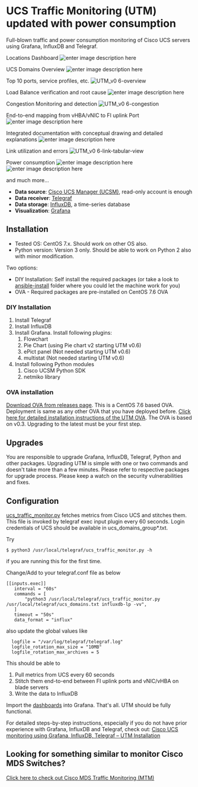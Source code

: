 # UCS Traffic Monitoring (UTM) updated with power consumption
Full-blown traffic and power consumption monitoring of Cisco UCS servers using Grafana, InfluxDB and Telegraf.

Locations Dashboard
![enter image description here](https://www.since2k7.com/wp-content/uploads/2020/07/utm_0.4-1.png)

UCS Domains Overview
![enter image description here](https://www.since2k7.com/wp-content/uploads/2020/07/utm_0.4-3.png)

Top 10 ports, service profiles, etc.
![UTM_v0 6-overview](https://user-images.githubusercontent.com/8773072/122630893-12828d80-d07c-11eb-838c-c298e322e38d.gif)

Load Balance verification and root cause
![enter image description here](https://www.since2k7.com/wp-content/uploads/2020/07/utm_0.4-4.png)

Congestion Monitoring and detection 
![UTM_v0 6-congestion](https://user-images.githubusercontent.com/8773072/122630885-0696cb80-d07c-11eb-852b-dbc5f1722606.jpg)

End-to-end mapping from vHBA/vNIC to FI uplink Port
![enter image description here](https://www.since2k7.com/wp-content/uploads/2020/07/utm_0.4-8.png)

Integrated documentation with conceptual drawing and detailed explanations
![enter image description here](https://www.since2k7.com/wp-content/uploads/2020/07/utm_0.4-10.png)

Link utilization and errors
![UTM_v0 6-link-tabular-view](https://user-images.githubusercontent.com/8773072/122631083-b28ce680-d07d-11eb-8cc0-05d260fe6147.jpg)

Power consumption
![enter image description here](https://github.com/jlefeuvr/ucs_traffic_monitor/blob/master/images/power_consumption_1.png)
![enter image description here](https://github.com/jlefeuvr/ucs_traffic_monitor/blob/master/images/power_consumption_2.png)


and much more...

- **Data source**: [Cisco UCS Manager (UCSM)](https://www.cisco.com/c/en/us/products/servers-unified-computing/ucs-manager/index.html), read-only account is enough
- **Data receiver**: [Telegraf](https://github.com/influxdata/telegraf)
- **Data storage**: [InfluxDB](https://github.com/influxdata/influxdb), a time-series database
- **Visualization**: [Grafana](https://github.com/grafana/grafana)

## Installation
- Tested OS: CentOS 7.x. Should work on other OS also.
- Python version: Version 3 only. Should be able to work on Python 2 also with minor modification.

Two options:
- DIY Installation: Self install the required packages (or take a look to [ansible-install](ansible-install) folder where you could let the machine work for you)
- OVA - Required packages are pre-installed on CentOS 7.6 OVA

### DIY Installation
1. Install Telegraf
1. Install InfluxDB
1. Install Grafana. Install following plugins:
    1. Flowchart
    1. Pie Chart (using Pie chart v2 starting UTM v0.6)
    1. ePict panel (Not needed starting UTM v0.6)
    1. multistat (Not needed starting UTM v0.6)
1. Install following Python modules
    1. Cisco UCSM Python SDK
    1. netmiko library
    
### OVA installation
[Download OVA from releases page](https://github.com/paregupt/ucs_traffic_monitor/releases).
This is a CentOS 7.6 based OVA. Deployment is same as any other OVA that you have deployed before. [Click here for detailed installation instructions of the UTM OVA](https://www.since2k7.com/blog/2020/02/29/cisco-ucs-monitoring-using-grafana-influxdb-telegraf-utm-installation/#Installing_UTM_using_OVA). The OVA is based on v0.3. Upgrading to the latest must be your first step.

## Upgrades
You are responsible to upgrade Grafana, InfluxDB, Telegraf, Python and other packages. Upgrading UTM is simple with one or two commands and doesn't take more than a few minutes. Please refer to respective packages for upgrade process. Please keep a watch on the security vulnerabilities and fixes.

## Configuration

[ucs_traffic_monitor.py](https://github.com/paregupt/ucs_traffic_monitor/blob/master/telegraf/ucs_traffic_monitor.py "ucs_traffic_monitor.py") fetches metrics from Cisco UCS and stitches them. This file is invoked by telegraf exec input plugin every 60 seconds. Login credentials of UCS should be available in ucs_domains_group*.txt.

Try 
```shell
$ python3 /usr/local/telegraf/ucs_traffic_monitor.py -h
```
if you are running this for the first time.

Change/Add to your telegraf.conf file as below

```shell
[[inputs.exec]]
   interval = "60s"
   commands = [
       "python3 /usr/local/telegraf/ucs_traffic_monitor.py /usr/local/telegraf/ucs_domains.txt influxdb-lp -vv",
   ]
   timeout = "50s"
   data_format = "influx"
```

also update the global values like

```shell
  logfile = "/var/log/telegraf/telegraf.log"
  logfile_rotation_max_size = "10MB"
  logfile_rotation_max_archives = 5
```
This should be able to 

 1. Pull metrics from UCS every 60 seconds
 2. Stitch them end-to-end between FI uplink ports and vNIC/vHBA on blade servers
 3. Write the data to InfluxDB

Import the [dashboards](https://github.com/paregupt/ucs_traffic_monitor/tree/master/grafana/dashboards) into Grafana. That's all. UTM should be fully functional.

For detailed steps-by-step instructions, especially if you do not have prior experience with Grafana, InfluxDB and Telegraf, check out: [Cisco UCS monitoring using Grafana, InfluxDB, Telegraf – UTM Installation](https://www.since2k7.com/blog/2020/02/29/cisco-ucs-monitoring-using-grafana-influxdb-telegraf-utm-installation/)

## Looking for something similar to monitor Cisco MDS Switches?
[Click here to check out Cisco MDS Traffic Monitoring (MTM)](https://github.com/paregupt/mds_traffic_monitor)
